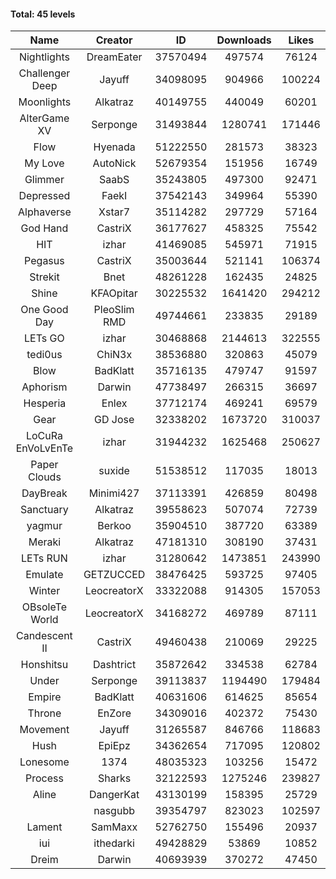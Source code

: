 #### Total: 45 levels

| Name | Creator | ID | Downloads | Likes |
|:---:|:---:|:---:|:---:|:---:|
| Nightlights | DreamEater | 37570494 | 497574 | 76124
| Challenger Deep | Jayuff | 34098095 | 904966 | 100224
| Moonlights | Alkatraz | 40149755 | 440049 | 60201
| AlterGame XV | Serponge | 31493844 | 1280741 | 171446
| Flow | Hyenada | 51222550 | 281573 | 38323
| My Love | AutoNick | 52679354 | 151956 | 16749
| Glimmer | SaabS | 35243805 | 497300 | 92471
| Depressed | FaekI | 37542143 | 349964 | 55390
| Alphaverse | Xstar7 | 35114282 | 297729 | 57164
| God Hand | CastriX | 36177627 | 458325 | 75542
| HIT | izhar | 41469085 | 545971 | 71915
| Pegasus | CastriX | 35003644 | 521141 | 106374
| Strekit | Bnet | 48261228 | 162435 | 24825
| Shine | KFAOpitar | 30225532 | 1641420 | 294212
| One Good Day | PleoSlim RMD | 49744661 | 233835 | 29189
| LETs GO | izhar | 30468868 | 2144613 | 322555
| tedi0us | ChiN3x | 38536880 | 320863 | 45079
| Blow | BadKlatt | 35716135 | 479747 | 91597
| Aphorism | Darwin | 47738497 | 266315 | 36697
| Hesperia | Enlex | 37712174 | 469241 | 69579
| Gear | GD Jose | 32338202 | 1673720 | 310037
| LoCuRa EnVoLvEnTe | izhar | 31944232 | 1625468 | 250627
| Paper Clouds | suxide | 51538512 | 117035 | 18013
| DayBreak | Minimi427 | 37113391 | 426859 | 80498
| Sanctuary | Alkatraz | 39558623 | 507074 | 72739
| yagmur | Berkoo | 35904510 | 387720 | 63389
| Meraki | Alkatraz | 47181310 | 308190 | 37431
| LETs  RUN | izhar | 31280642 | 1473851 | 243990
| Emulate | GETZUCCED | 38476425 | 593725 | 97405
| Winter | LeocreatorX | 33322088 | 914305 | 157053
| OBsoleTe World | LeocreatorX | 34168272 | 469789 | 87111
| Candescent II | CastriX | 49460438 | 210069 | 29225
| Honshitsu | Dashtrict | 35872642 | 334538 | 62784
| Under | Serponge | 39113837 | 1194490 | 179484
| Empire | BadKlatt | 40631606 | 614625 | 85654
| Throne | EnZore | 34309016 | 402372 | 75430
| Movement | Jayuff | 31265587 | 846766 | 118683
| Hush | EpiEpz | 34362654 | 717095 | 120802
| Lonesome | 1374 | 48035323 | 103256 | 15472
| Process | Sharks | 32122593 | 1275246 | 239827
| Aline | DangerKat | 43130199 | 158395 | 25729
|   | nasgubb | 39354797 | 823023 | 102597
| Lament | SamMaxx | 52762750 | 155496 | 20937
| iui | ithedarki | 49428829 | 53869 | 10852
| Dreim | Darwin | 40693939 | 370272 | 47450
